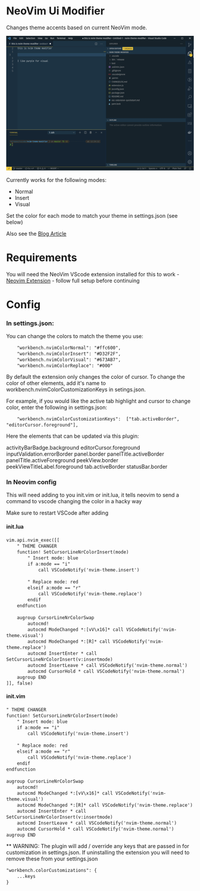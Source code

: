 # NeoVim Ui Modifier

Changes theme accents based on current NeoVim mode.

![Alt Text](assets/nvim4.gif)

Currently works for the following modes:

- Normal
- Insert
- Visual

Set the color for each mode to match your theme in settings.json (see below)

Also see the [Blog Article](https://dev.to/julian_e_yak_win_andi/vscode-neovim-theme-modifier-51gg)

# Requirements

You will need the NeoVim VScode extension installed for this to work - [Neovim Extension](https://marketplace.visualstudio.com/items?itemName=asvetliakov.vscode-neovim) - follow full setup before continuing

# Config

### In settings.json:

You can change the colors to match the theme you use:

```
    "workbench.nvimColorNormal": "#ffc600",
    "workbench.nvimColorInsert": "#D32F2F",
    "workbench.nvimColorVisual": "#673AB7",
    "workbench.nvimColorReplace": "#000"
```

By default the extension only changes the color of cursor. To change the color of other elements, add it's name to workbench.nvimColorCustomizationKeys in setings.json.

For example, if you would like the active tab highlight and cursor to change color, enter the following in settings.json:

```
    "workbench.nvimColorCustomizationKeys":  ["tab.activeBorder", "editorCursor.foreground"],
```

Here the elements that can be updated via this plugin:

activityBarBadge.background
editorCursor.foreground
inputValidation.errorBorder
panel.border
panelTitle.activeBorder
panelTitle.activeForeground
peekView.border
peekViewTitleLabel.foreground
tab.activeBorder
statusBar.border

### In Neovim config

This will need adding to you init.vim or init.lua, it tells neovim to send a command to vscode changing the color in a hacky way

Make sure to restart VSCode after adding

#### init.lua

```
vim.api.nvim_exec([[
    " THEME CHANGER
    function! SetCursorLineNrColorInsert(mode)
        " Insert mode: blue
        if a:mode == "i"
            call VSCodeNotify('nvim-theme.insert')

        " Replace mode: red
        elseif a:mode == "r"
            call VSCodeNotify('nvim-theme.replace')
        endif
    endfunction

    augroup CursorLineNrColorSwap
        autocmd!
        autocmd ModeChanged *:[vV\x16]* call VSCodeNotify('nvim-theme.visual')
        autocmd ModeChanged *:[R]* call VSCodeNotify('nvim-theme.replace')
        autocmd InsertEnter * call SetCursorLineNrColorInsert(v:insertmode)
        autocmd InsertLeave * call VSCodeNotify('nvim-theme.normal')
        autocmd CursorHold * call VSCodeNotify('nvim-theme.normal')
    augroup END
]], false)
```

#### init.vim

```
" THEME CHANGER
function! SetCursorLineNrColorInsert(mode)
    " Insert mode: blue
    if a:mode == "i"
        call VSCodeNotify('nvim-theme.insert')

    " Replace mode: red
    elseif a:mode == "r"
        call VSCodeNotify('nvim-theme.replace')
    endif
endfunction

augroup CursorLineNrColorSwap
    autocmd!
    autocmd ModeChanged *:[vV\x16]* call VSCodeNotify('nvim-theme.visual')
    autocmd ModeChanged *:[R]* call VSCodeNotify('nvim-theme.replace')
    autocmd InsertEnter * call SetCursorLineNrColorInsert(v:insertmode)
    autocmd InsertLeave * call VSCodeNotify('nvim-theme.normal')
    autocmd CursorHold * call VSCodeNotify('nvim-theme.normal')
augroup END
```

\*\* WARNING: The plugin will add / override any keys that are passed in for customization in settings.json. If uninstalling the extension you will need to remove these from your settings.json

```
"workbench.colorCustomizations": {
    ...keys
}
```
